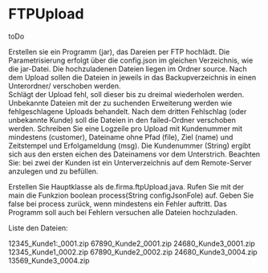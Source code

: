 # FTPUpload
toDo

Erstellen sie ein Programm (jar), das Dareien per FTP hochlädt.
Die Parametrisierung erfolgt über die config.json im gleichen Verzeichnis, wie die jar-Datei.
Die hochzuladenen Dateien liegen im Ordner source.
Nach dem Upload sollen die Dateien in jeweils in das Backupverzeichnis in einen
 Unterordner/<Kundenummer> verschoben werden.<br>
 Schlägt der Upload fehl, soll dieser bis zu dreimal wiederholen werden.
 Unbekannte Dateien mit der zu suchenden Erweiterung werden wie fehlgeschlagene Uploads behandelt.
 Nach dem dritten Fehlschlag (oder unbekannte Kunde) soll die Dateien in den failed-Ordner
 verschoben werden.
 Schreiben Sie eine Logzeile pro Upload mit Kundenummer mit mindestens (customer), 
 Dateiname ohne Pfad (file), Ziel (name) und Zeitstempel und Erfolgameldung (msg).
 Die Kundenummer (String) ergibt sich aus den ersten eichen des Dateinamens vor dem Unterstrich.
 Beachten Sie: bei zwei der Kunden ist ein Unterverzeichnis auf dem Remote-Server
 anzulegen und zu befüllen.
 
 Erstellen Sie Hauptklasse als de.firma.ftpUpload.java.
 Rufen Sie mit der main die Funkzion boolean process(String configJsonFole) auf.
 Geben Sie false bei process zurück, wenn mindestens ein Fehler auftritt.
 Das Programm soll auch bei Fehlern versuchen alle Dateien hochzuladen.
 
 Liste den Dateien:
 
 12345_Kunde1:_0001.zip
 67890_Kunde2_0001.zip
 24680_Kunde3_0001.zip
 12345_Kunde1_0002.zip
 67890_Kunde2_0002.zip
 24680_Kunde3_0004.zip
 13569_Kunde3_0004.zip
